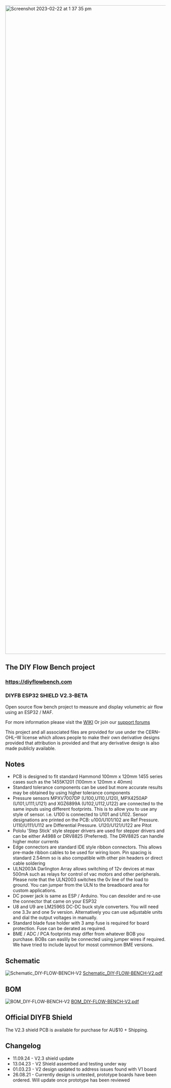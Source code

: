 <img width="2032" alt="Screenshot 2023-02-22 at 1 37 35 pm" src="https://user-images.githubusercontent.com/3038710/231706881-e8f968e5-44ca-4bdc-a4ba-b6cb024abd6a.png">

## The DIY Flow Bench project

### https://diyflowbench.com

### DIYFB ESP32 SHIELD V2.3-BETA

Open source flow bench project to measure and display volumetric air flow using an ESP32 / MAF.

For more information please visit the [WIKI](https://github.com/DeeEmm/DIY-Flow-Bench/wiki) Or join our [support forums](https://github.com/DeeEmm/DIY-Flow-Bench/discussions) 

This project and all associated files are provided for use under the CERN–OHL–W license which allows people to make their own derivative designs provided that attribution is provided and that any derivative design is also made publicly available. 

## Notes

- PCB is designed to fit standard Hammond 100mm x 120mm 1455 series cases such as the 1455K1201 (100mm x 120mm x 40mm)
- Standard tolerance components can be used but more accurate results may be obtained by using higher tolerance components
- Pressure sensors MPXV7007DP (U100,U110,U120), MPX4250AP (U101,U111,U121) and XGZ6899A (U102,U112,U122) are connected to the same inputs using different footprints. This is to allow you to use any style of sensor. i.e. U100 is connected to U101 and U102. Sensor designations are printed on the PCB: u100/U101/102 are Ref Pressure. U110/U111/U112 are Differential Pressure. U120/U121/U122 are Pitot
- Pololu 'Step Stick' style stepper drivers are used for stepper drivers and can be either A4988 or DRV8825 (Preferred). The DRV8825 can handle higher motor currents
- Edge connectors are standard IDE style ribbon connectors. This allows pre-made ribbon cables to be used for wiring loom. Pin spacing is standard 2.54mm so is also compatible with other pin headers or direct cable soldering 
- ULN2003A Darlington Array allows switching of 12v devices at max 500mA such as relays for control of vac motors and other peripherals. Please note that the ULN2003 switches the 0v line of the load to ground. You can jumper from the ULN to the breadboard area for custom applications.
- DC power jack is same as ESP / Arduino. You can desolder and re-use the connector that came on your ESP32
- U8 and U9 are LM2596S DC-DC buck style converters. You will need one 3.3v and one 5v version. Alternatively you can use adjustable units and dial the output voltages in manually.
- Standard blade fuse holder with 3 amp fuse is required for board protection. Fuse can be derated as required.
- BME / ADC / PCA footprints may differ from whatever BOB you purchase. BOBs can easlily be connected using jumper wires if required. We have tried to include layout for mosst commmon BME versions.

## Schematic

![Schematic_DIY-FLOW-BENCH-V2](https://user-images.githubusercontent.com/3038710/231708453-fe83ac02-28ee-4325-a34d-cd31aa10870b.png)
[Schematic_DIY-FLOW-BENCH-V2.pdf](https://github.com/DeeEmm/DIY-Flow-Bench/files/11220199/Schematic_DIY-FLOW-BENCH-V2.pdf)


## BOM

![BOM_DIY-FLOW-BENCH-V2](https://user-images.githubusercontent.com/3038710/231706321-c94b84f1-5c3f-42c6-91a3-65d81e70514c.png)
[BOM_DIY-FLOW-BENCH-V2.pdf](https://github.com/DeeEmm/DIY-Flow-Bench/files/11220123/BOM_DIY-FLOW-BENCH-V2.pdf)


## Official DIYFB Shield

The V2.3 shield PCB is available for purchase for AU$10 + Shipping.


## Changelog

- 11.09.24 - V2.3 shield update
- 13.04.23 - V2 Shield assembed and testing under way 
- 01.03.23 - V2 design updated to address issues found with V1 board
- 26.08.21 - Currently design is untested, prototype boards have been ordered. Will update once prototype has been reviewed
